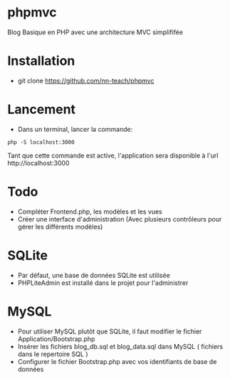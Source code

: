 # phpmvc

Blog Basique en PHP avec une architecture MVC simplififée

# Installation

- git clone https://github.com/nn-teach/phpmvc

# Lancement

- Dans un terminal, lancer la commande:

```
php -S localhost:3000
```

Tant que cette commande est active, l'application sera disponible à l'url http://localhost:3000

# Todo

- Compléter Frontend.php, les modèles et les vues
- Créer une interface d'administration (Avec plusieurs contrôleurs pour gérer les différents modèles)

# SQLite

- Par défaut, une base de données SQLite est utilisée
- PHPLiteAdmin est installé dans le projet pour l'administrer

# MySQL

- Pour utiliser MySQL plutôt que SQLite, il faut modifier le fichier Application/Bootstrap.php
- Insérer les fichiers blog_db.sql et blog_data.sql dans MySQL ( fichiers dans le repertoire SQL )
- Configurer le fichier Bootstrap.php avec vos identifiants de base de données